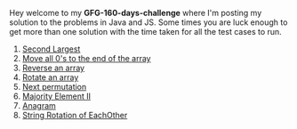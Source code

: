 Hey welcome to my   **GFG-160-days-challenge** where I'm posting my solution to the problems in Java and JS. Some times you are luck enough to get more than one solution with the time taken for all the test cases to run.

1. [Second Largest](https://github.com/lakshmir1098/GFG-160-days-challenge/blob/master/01%20Second%20Largest.md)
2. [Move all 0's to the end of the array](https://github.com/lakshmir1098/GFG-160-days-challenge/blob/master/02%20Move%20all%200s%20to%20end.md)
3. [Reverse an array](https://github.com/lakshmir1098/GFG-160-days-challenge/blob/master/03%20Reverse%20an%20array.md)
4. [Rotate an array](https://github.com/lakshmir1098/GFG-160-days-challenge/blob/master/04%20rotate%20array.md)
5. [Next permutation](https://github.com/lakshmir1098/GFG-160-days-challenge/blob/master/05%20Next%20permutation.mds)
6. [Majority Element II](https://github.com/lakshmir1098/GFG-160-days-challenge/blob/master/06%20Majority%20Element%20II.md)
16. [Anagram]()
20. [String Rotation of EachOther]()